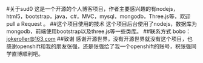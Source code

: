 #关于sud0
这是一个开源的个人博客项目，作者主要感兴趣的有nodejs，html5，bootstrap，java，c#，MVC，mysql，mongodb，Three.js等，欢迎pull a Request 。
##这个项目使用的技术
这个项目后台使用了nodejs，数据库为mongodb，前端使用bootstrap以及three.js等一些类库。
##联系方式
 bobo：jokeroller@163.com
##致谢
感谢开源世界，没有开源世界就没有这个项目，也感谢openshift和我的朋友张强，还是张强给了我一个openshift的账号，祝张强同学直博顺利吧。
